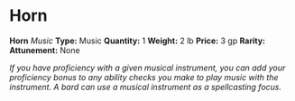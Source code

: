 # Horn

**Horn**
_Music_
**Type:** Music
**Quantity:** 1
**Weight:** 2 lb
**Price:** 3 gp
**Rarity:** 
**Attunement:** None

*If you have proficiency with a given musical instrument, you can add your proficiency bonus to any ability checks you make to play music with the instrument. A bard can use a musical instrument as a spellcasting focus.*